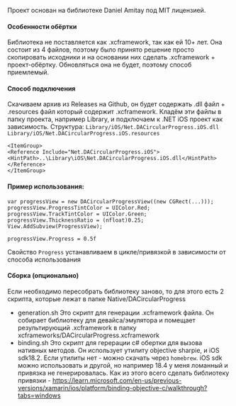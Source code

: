 Проект основан на библиотеке Daniel Amitay под MIT лицензией.

#### Особенности обёртки

Библиотека не поставляется как .xcframework, так как ей 10+ лет. Она состоит из 4 файлов, поэтому было принято решение просто скопировать исходники и на основании них сделать .xcframework + проект-обёртку. Обновляться она не будет, поэтому способ приемлемый.


#### Способ подключения

Скачиваем архив из Releases на Github, он будет содержать .dll файл + .resources файл который содержит .xcframework. Кладём эти файлы в папку проекта, например Library, и подключаем к .NET iOS проект как зависимость.
Структура:
`Library/iOS/Net.DACircularProgress.iOS.dll`
`Library/iOS/Net.DACircularProgress.iOS.resources`

`<ItemGroup>`  
    `<Reference Include="Net.DACircularProgress.iOS">`  
        `<HintPath>..\Library\iOS\Net.DACircularProgress.iOS.dll</HintPath>`  
    `</Reference>`  
`</ItemGroup>`


#### Пример использования:

`var progressView = new DACircularProgressView((new CGRect(...)));`
`progressView.ProgressTintColor = UIColor.Red;`  
`progressView.TrackTintColor = UIColor.Green;`  
`progressView.ThicknessRatio = (nfloat)0.25;`
`View.AddSubview(ProgressView);`

`progressView.Progress = 0.5f`

Свойство `Progress` устанавливаем в цикле/привязкой в зависимости от способа использования


#### Сборка (опционально)

Если необходимо пересобрать библиотеку заново, то для этого есть 2 скрипта, которые лежат в папке Native/DACircularProgress
- generation.sh
Это скрипт для генерации .xcframework файла. Он собирает библиотеку для девайса/эмулятора и помещает результирующий .xcframework в папку xcframeworks/DACircularProgress.xcframework
- binding.sh
Это скрипт для герерации c# обертки для вызова нативных методов. Он использует утилиту objective sharpie, и iOS sdk18.2. Если утилиты нет - можно скачать через `homebrew`. iOS sdk можно использовать и другой, но например 18.4 у меня ломанный и привязка не генерировалась.
Как из этого всего сделать библиотеку привязки - https://learn.microsoft.com/en-us/previous-versions/xamarin/ios/platform/binding-objective-c/walkthrough?tabs=windows